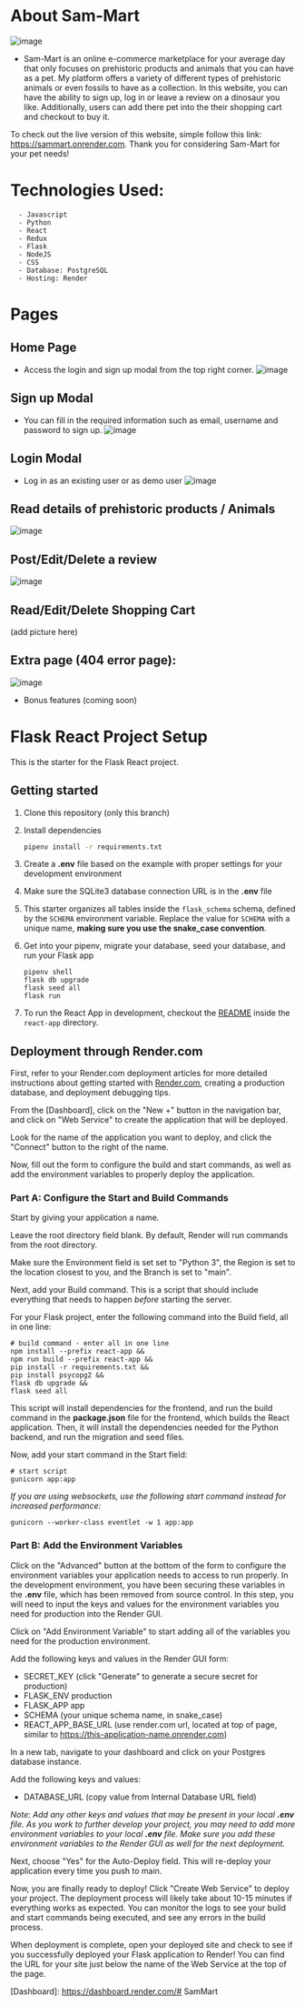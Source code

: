 # About Sam-Mart
![image](https://user-images.githubusercontent.com/43709736/229159361-776029a1-ed99-4c5d-b452-437746076d2f.png)
- Sam-Mart is an online e-commerce marketplace for your average day that only focuses on prehistoric products and animals that you can have as a pet. My platform offers a variety of different types of prehistoric animals or even fossils to have as a collection. In this website, you can have the ability to sign up, log in or leave a review on a dinosaur you like. Additionally, users can add there pet into the their shopping cart and checkout to buy it.

To check out the live version of this website, simple follow this link: https://sammart.onrender.com. Thank you for considering Sam-Mart for your pet needs!

# Technologies Used:
      - Javascript
      - Python
      - React
      - Redux
      - Flask
      - NodeJS
      - CSS
      - Database: PostgreSQL
      - Hosting: Render

# Pages
## Home Page
- Access the login and sign up modal from the top right corner.
![image](https://user-images.githubusercontent.com/43709736/229164360-02acace8-4fbb-4128-8bfd-a01a968cad47.png)




## Sign up Modal
- You can fill in the required information such as email, username and password to sign up.
![image](https://user-images.githubusercontent.com/43709736/229159527-b19ab74c-3862-4077-96fb-0116196636cc.png)

## Login Modal
- Log in as an existing user or as demo user
![image](https://user-images.githubusercontent.com/43709736/229164242-749d12aa-4472-43b1-b79b-11749bfe716b.png)

## Read details of prehistoric products / Animals
![image](https://user-images.githubusercontent.com/43709736/229164579-f06fd15b-71ac-4457-a11d-62466f409aa2.png)

## Post/Edit/Delete a review
![image](https://user-images.githubusercontent.com/43709736/229164649-264fbbbc-5d75-4aa0-b6be-cb8f35f7d07e.png)

## Read/Edit/Delete Shopping Cart
(add picture here)

## Extra page (404 error page):
![image](https://user-images.githubusercontent.com/43709736/229164782-f1375039-7e6e-4bda-9c18-8238954acf01.png)


- Bonus features (coming soon)

# Flask React Project Setup

This is the starter for the Flask React project.

## Getting started
1. Clone this repository (only this branch)

2. Install dependencies

      ```bash
      pipenv install -r requirements.txt
      ```

3. Create a **.env** file based on the example with proper settings for your
   development environment

4. Make sure the SQLite3 database connection URL is in the **.env** file

5. This starter organizes all tables inside the `flask_schema` schema, defined
   by the `SCHEMA` environment variable.  Replace the value for
   `SCHEMA` with a unique name, **making sure you use the snake_case
   convention**.

6. Get into your pipenv, migrate your database, seed your database, and run your Flask app

   ```
   pipenv shell
   flask db upgrade
   flask seed all
   flask run
   ```

7. To run the React App in development, checkout the [README](./react-app/README.md) inside the `react-app` directory.


## Deployment through Render.com

First, refer to your Render.com deployment articles for more detailed
instructions about getting started with [Render.com], creating a production
database, and deployment debugging tips.

From the [Dashboard], click on the "New +" button in the navigation bar, and
click on "Web Service" to create the application that will be deployed.

Look for the name of the application you want to deploy, and click the "Connect"
button to the right of the name.

Now, fill out the form to configure the build and start commands, as well as add
the environment variables to properly deploy the application.

### Part A: Configure the Start and Build Commands

Start by giving your application a name.

Leave the root directory field blank. By default, Render will run commands from
the root directory.

Make sure the Environment field is set set to "Python 3", the Region is set to
the location closest to you, and the Branch is set to "main".

Next, add your Build command. This is a script that should include everything
that needs to happen _before_ starting the server.

For your Flask project, enter the following command into the Build field, all in
one line:

```shell
# build command - enter all in one line
npm install --prefix react-app &&
npm run build --prefix react-app &&
pip install -r requirements.txt &&
pip install psycopg2 &&
flask db upgrade &&
flask seed all
```

This script will install dependencies for the frontend, and run the build
command in the __package.json__ file for the frontend, which builds the React
application. Then, it will install the dependencies needed for the Python
backend, and run the migration and seed files.

Now, add your start command in the Start field:

```shell
# start script
gunicorn app:app
```

_If you are using websockets, use the following start command instead for increased performance:_

`gunicorn --worker-class eventlet -w 1 app:app`

### Part B: Add the Environment Variables

Click on the "Advanced" button at the bottom of the form to configure the
environment variables your application needs to access to run properly. In the
development environment, you have been securing these variables in the __.env__
file, which has been removed from source control. In this step, you will need to
input the keys and values for the environment variables you need for production
into the Render GUI.

Click on "Add Environment Variable" to start adding all of the variables you
need for the production environment.

Add the following keys and values in the Render GUI form:

- SECRET_KEY (click "Generate" to generate a secure secret for production)
- FLASK_ENV production
- FLASK_APP app
- SCHEMA (your unique schema name, in snake_case)
- REACT_APP_BASE_URL (use render.com url, located at top of page, similar to
  https://this-application-name.onrender.com)

In a new tab, navigate to your dashboard and click on your Postgres database
instance.

Add the following keys and values:

- DATABASE_URL (copy value from Internal Database URL field)

_Note: Add any other keys and values that may be present in your local __.env__
file. As you work to further develop your project, you may need to add more
environment variables to your local __.env__ file. Make sure you add these
environment variables to the Render GUI as well for the next deployment._

Next, choose "Yes" for the Auto-Deploy field. This will re-deploy your
application every time you push to main.

Now, you are finally ready to deploy! Click "Create Web Service" to deploy your
project. The deployment process will likely take about 10-15 minutes if
everything works as expected. You can monitor the logs to see your build and
start commands being executed, and see any errors in the build process.

When deployment is complete, open your deployed site and check to see if you
successfully deployed your Flask application to Render! You can find the URL for
your site just below the name of the Web Service at the top of the page.

[Render.com]: https://render.com/
[Dashboard]: https://dashboard.render.com/# SamMart
